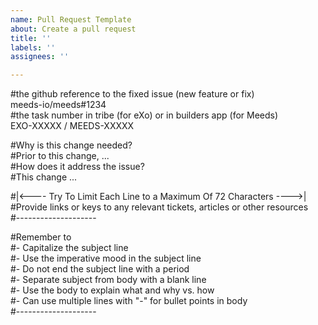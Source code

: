```yaml
---
name: Pull Request Template 
about: Create a pull request 
title: ''
labels: ''
assignees: ''

---
```

#the github reference to the fixed issue (new feature or fix)  
meeds-io/meeds#1234  
#the task number in tribe (for eXo) or in builders app (for Meeds)  
EXO-XXXXX / MEEDS-XXXXX 

#Why is this change needed?  
#Prior to this change, ...  
#How does it address the issue?  
#This change ...  

#|<---- Try To Limit Each Line to a Maximum Of 72 Characters ---->|  
#Provide links or keys to any relevant tickets, articles or other resources  
#--------------------  

#Remember to  
#- Capitalize the subject line  
#- Use the imperative mood in the subject line  
#- Do not end the subject line with a period  
#- Separate subject from body with a blank line  
#- Use the body to explain what and why vs. how  
#- Can use multiple lines with "-" for bullet points in body  
#--------------------
